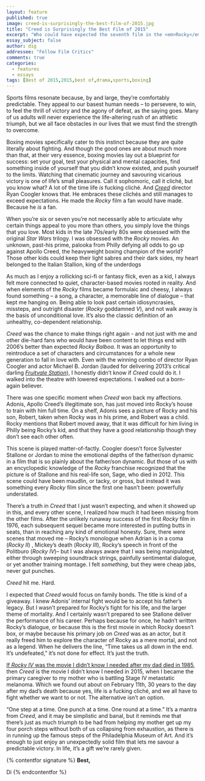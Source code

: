 ```yaml
---
layout: feature
published: true
image: creed-is-surprisingly-the-best-film-of-2015.jpg
title: "Creed is Surprisingly the Best Film of 2015"
excerpt: "Who could have expected the seventh film in the <em>Rocky</em> Franchise to be the best film of year? Certainly not Di Golding. Find out why the underdog won her over."
essay_subject: false
author: dig
addressee: "Fellow Film Critics"
comments: true
categories:
  - features
  - essays
tags: [Best of 2015,2015,best of,drama,sports,boxing]
---
```

Sports films resonate because, by and large, they’re comfortably predictable. They appeal to our basest human needs – to persevere, to win, to feel the thrill of victory and the agony of defeat, as the saying goes. Many of us adults will never experience the life-altering rush of an athletic triumph, but we all face obstacles in our lives that we must find the strength to overcome.

Boxing movies specifically cater to this instinct because they are quite literally about fighting. And though the good ones are about much more than that, at their very essence, boxing movies lay out a blueprint for success: set your goal, test your physical and mental capacities, find something inside of yourself that you didn’t know existed, and push yourself to the limits. Watching that cinematic journey and savouring vicarious victory is one of life’s small pleasures. Call it sophomoric, call it cliché, but you know what? A lot of the time life _is_ fucking cliché. And [_Creed_](http://www.dearcastandcrew.com/content/2015/11/27/creed.html) director Ryan Coogler knows that. He embraces these clichés and still manages to exceed expectations. He made the _Rocky_ film a fan would have made. Because he _is_ a fan. 

When you’re six or seven you’re not necessarily able to articulate why certain things appeal to you more than others, you simply love the things that you love. Most kids in the late 70s/early 80s were obsessed with the original _Star Wars_ trilogy. I was obsessed with the _Rocky_ movies. An unknown, past-his prime, palooka from Philly defying all odds to go up against Apollo Creed, the heavyweight boxing champion of the world? Those other kids could keep their light sabres and their dark sides, my heart belonged to the Italian Stallion, king of the underdogs

As much as I enjoy a rollicking sci-fi or fantasy flick, even as a kid, I always felt more connected to quiet, character-based movies rooted in reality. And when elements of the _Rocky_ films became formulaic and cheesy, I always found something – a song, a character, a memorable line of dialogue – that kept me hanging on. Being able to look past certain idiosyncrasies, missteps, and outright disaster (_Rocky_ goddamned _V_), and not walk away is the basis of unconditional love. It’s also the classic definition of an unhealthy, co-dependent relationship. 

_Creed_ was the chance to make things right again - and not just with me and other die-hard fans who would have been content to let things end with 2006’s better than expected _Rocky Balboa_. It was an opportunity to reintroduce a set of characters and circumstances for a whole new generation to fall in love with. Even with the winning combo of director Ryan Coogler and actor Michael B. Jordan (lauded for delivering 2013’s critical darling [_Fruitvale Station_](http://www.dearcastandcrew.com/content/2013/8/6/fruitvale-station.html)), I honestly didn’t know if _Creed_ could do it. I walked into the theatre with lowered expectations. I walked out a born-again believer. 

There was one specific moment when _Creed_ won back my affections. Adonis, Apollo Creed’s illegitimate son, has just moved into Rocky’s house to train with him full time. On a shelf, Adonis sees a picture of Rocky and his son, Robert, taken when Rocky was in his prime, and Robert was a child. Rocky mentions that Robert moved away, that it was difficult for him living in Philly being Rocky’s kid, and that they have a good relationship though they don’t see each other often. 

This scene is played matter-of-factly. Coogler doesn’t force Sylvester Stallone or Jordan to mine the emotional depths of the father/son dynamic in a film that is so plainly about the father/son dynamic. But those of us with an encyclopedic knowledge of the _Rocky_ franchise recognized that the picture is of Stallone and his real-life son, Sage, who died in 2012. This scene could have been maudlin, or tacky, or gross, but instead it was something every _Rocky_ film since the first one hasn’t been: powerfully understated. 

There’s a truth in _Creed_ that I just wasn’t expecting, and when it showed up in this, and every other scene, I realized how much it had been missing from the other films. After the unlikely runaway success of the first _Rocky_ film in 1976, each subsequent sequel became more interested in putting butts in seats, than in reaching any kind of emotional honesty. Sure, there were scenes that moved me –  Rocky’s monologue when Adrian is in a coma (_Rocky II_) , Mickey’s death (_Rocky III_), Rocky’s speech in front of the Politburo (_Rocky IV_)– but I was always aware that I was being manipulated, either through sweeping soundtrack strings, painfully sentimental dialogue, or yet another training montage. I felt _something_, but they were cheap jabs, never gut punches.

_Creed_ hit me. Hard.

I expected that _Creed_ would focus on family bonds. The title is kind of a giveaway. I knew Adonis’ internal fight would be to accept his father’s legacy. But I wasn’t prepared for Rocky’s fight for his life, and the larger theme of mortality. And I certainly wasn’t prepared to see Stallone deliver the performance of his career. Perhaps because for once, he hadn’t written Rocky’s dialogue, or because this is the first movie in which Rocky doesn’t box, or maybe because his primary job on _Creed_ was as an actor, but it really freed him to explore the character of Rocky as a mere mortal, and not as a legend. When he delivers the line, “Time takes us all down in the end. It’s undefeated,” it’s not done for effect. It’s just the truth. 

[If _Rocky IV_ was the movie I didn’t know I needed after my dad died in 1985](http://www.dearcastandcrew.com/content/2015/6/11/requiem-for-an-underdog.html), then _Creed_ is the movie I didn’t know I needed in 2015, when I became the primary caregiver to my mother who is battling Stage IV metastatic melanoma. Which we found out about on February 11th, 30 years to the day after my dad’s death because yes, life is a fucking cliché, and we all have to fight whether we want to or not. The alternative isn’t an option. 

“One step at a time. One punch at a time. One round at a time.” It’s a mantra from _Creed_, and it may be simplistic and banal, but it reminds me that there’s just as much triumph to be had from helping my mother get up my four porch steps without both of us collapsing from exhaustion, as there is in running up the famous steps of the Philadelphia Museum of Art. And it’s enough to just enjoy an unexpectedly solid film that lets me savour a predictable victory. In life, it’s a gift we’re rarely given. 

{% contentfor signature %}
**Best,**

Di
{% endcontentfor %}